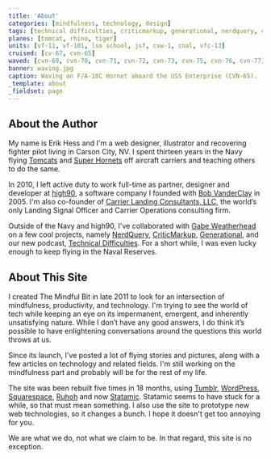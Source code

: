 ```yaml
---
title: 'About'
categories: [mindfulness, technology, design]
tags: [technical difficulties, criticmarkup, generational, nerdquery, clc, high90, tiger, rhino, tomcat]
planes: [tomcat, rhino, tiger]
units: [vf-11, vf-101, lso school, jsf, cvw-1, cnal, vfc-13]
cruised: [cv-67, cvn-65]
waved: [cvn-69, cvn-70, cvn-71, cvn-72, cvn-73, cvn-75, cvn-76, cvn-77]
banner: waving.jpg
caption: Waving an F/A-18C Hornet aboard the USS Enterprise (CVN-65).
_template: about
_fieldset: page
---
```


## About the Author

My name is Erik Hess and I'm a web designer, illustrator and recovering fighter pilot living in Carson City, NV. I spent thirteen years in the Navy flying [Tomcats](http://en.wikipedia.org/wiki/F-14_Tomcat) and [Super Hornets](http://en.wikipedia.org/wiki/Boeing_F/A-18E/F_Super_Hornet) off aircraft carriers and teaching others to do the same.

In 2010, I left active duty to work full-time as partner, designer and developer at [high90](http://high90.com), a software company I founded with [Bob VanderClay](http://takitapart.com/) in 2005. I'm also co-founder of [Carrier Landing Consultants, LLC](http://carrierlandingconsultants.com), the world’s only Landing Signal Officer and Carrier Operations consulting firm.

Outside of the Navy and high90, I've collaborated with [Gabe Weatherhead](http://macdrifter.com) on a few cool projects, namely [NerdQuery](http://nerdquery.com), [CriticMarkup](http://criticmarkup.com), [Generational](http://www.70decibels.com/generational/), and our new podcast, [Technical Difficulties](http://technicaldifficulties.us). For a short while, I was even lucky enough to keep flying in the Naval Reserves.

## About This Site

I created The Mindful Bit in late 2011 to look for an intersection of mindfulness, productivity, and technology. I'm trying to see the world of tech while keeping an eye on its impermanent, emergent, and inherently unsatisfying nature. While I don’t have any good answers, I do think it’s possible to have enlightening conversations around the questions this world throws at us.

Since its launch, I've posted a lot of flying stories and pictures, along with a few articles on technology and related fields. I'm still working on the mindfulness part and probably will be for the rest of my life.

The site was been rebuilt five times in 18 months, using [Tumblr](http://tumblr.com), [WordPress](http://wordpress.org), [Squarespace](http://squarespace.com), [Ruhoh](http://ruhoh.com) and now [Statamic](http://statamic.com). Statamic seems to have stuck for a while, so that must mean something. I also use the site to prototype new web technologies, so it changes a bunch. I hope it doesn't get too annoying for you.

We are what we do, not what we claim to be. In that regard, this site is no exception.
